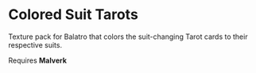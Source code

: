 # Colored Suit Tarots
Texture pack for Balatro that colors the suit-changing Tarot cards to their respective suits.

Requires **Malverk**